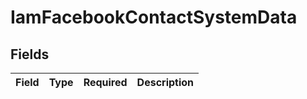 # IamFacebookContactSystemData


## Fields

| Field       | Type        | Required    | Description |
| ----------- | ----------- | ----------- | ----------- |
